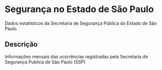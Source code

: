 # Segurança no Estado de São Paulo

Dados estatísticos da Secretaria de Segurança Pública do Estado de São Paulo.

## Descrição

Informações mensais das ocorrências registradas pela Secretaria de Segurança Publica de São Paulo (SSP)
